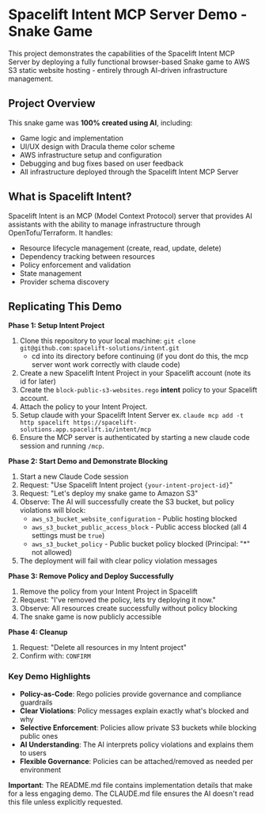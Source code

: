 # Spacelift Intent MCP Server Demo - Snake Game

This project demonstrates the capabilities of the Spacelift Intent MCP Server by deploying a fully functional browser-based Snake game to AWS S3 static website hosting - entirely through AI-driven infrastructure management.

## Project Overview

This snake game was **100% created using AI**, including:
- Game logic and implementation
- UI/UX design with Dracula theme color scheme
- AWS infrastructure setup and configuration
- Debugging and bug fixes based on user feedback
- All infrastructure deployed through the Spacelift Intent MCP Server

## What is Spacelift Intent?

Spacelift Intent is an MCP (Model Context Protocol) server that provides AI assistants with the ability to manage infrastructure through OpenTofu/Terraform. It handles:
- Resource lifecycle management (create, read, update, delete)
- Dependency tracking between resources
- Policy enforcement and validation
- State management
- Provider schema discovery

## Replicating This Demo

**Phase 1: Setup Intent Project**

1. Clone this repository to your local machine: `git clone git@github.com:spacelift-solutions/intent.git`
    - cd into its directory before continuing (if you dont do this, the mcp server wont work correctly with claude code)
2. Create a new Spacelift Intent Project in your Spacelift account (note its id for later)
3. Create the `block-public-s3-websites.rego` **intent** policy to your Spacelift account.
4. Attach the policy to your Intent Project.
5. Setup claude with your Spacelift Intent Server ex. `claude mcp add -t http spacelift https://spacelift-solutions.app.spacelift.io/intent/mcp`
6. Ensure the MCP server is authenticated by starting a new claude code session and running `/mcp`. 

**Phase 2: Start Demo and Demonstrate Blocking**

1. Start a new Claude Code session
2. Request: "Use Spacelift Intent project `{your-intent-project-id}`"
3. Request: "Let's deploy my snake game to Amazon S3"
4. Observe: The AI will successfully create the S3 bucket, but policy violations will block:
   - `aws_s3_bucket_website_configuration` - Public hosting blocked
   - `aws_s3_bucket_public_access_block` - Public access blocked (all 4 settings must be `true`)
   - `aws_s3_bucket_policy` - Public bucket policy blocked (Principal: "*" not allowed)
5. The deployment will fail with clear policy violation messages

**Phase 3: Remove Policy and Deploy Successfully**

1. Remove the policy from your Intent Project in Spacelift
2. Request: "I've removed the policy, lets try deploying it now."
3. Observe: All resources create successfully without policy blocking
4. The snake game is now publicly accessible

**Phase 4: Cleanup**

1. Request: "Delete all resources in my Intent project"
2. Confirm with: `CONFIRM`

### Key Demo Highlights

- **Policy-as-Code**: Rego policies provide governance and compliance guardrails
- **Clear Violations**: Policy messages explain exactly what's blocked and why
- **Selective Enforcement**: Policies allow private S3 buckets while blocking public ones
- **AI Understanding**: The AI interprets policy violations and explains them to users
- **Flexible Governance**: Policies can be attached/removed as needed per environment

**Important**: The README.md file contains implementation details that make for a less engaging demo. The CLAUDE.md file ensures the AI doesn't read this file unless explicitly requested.
